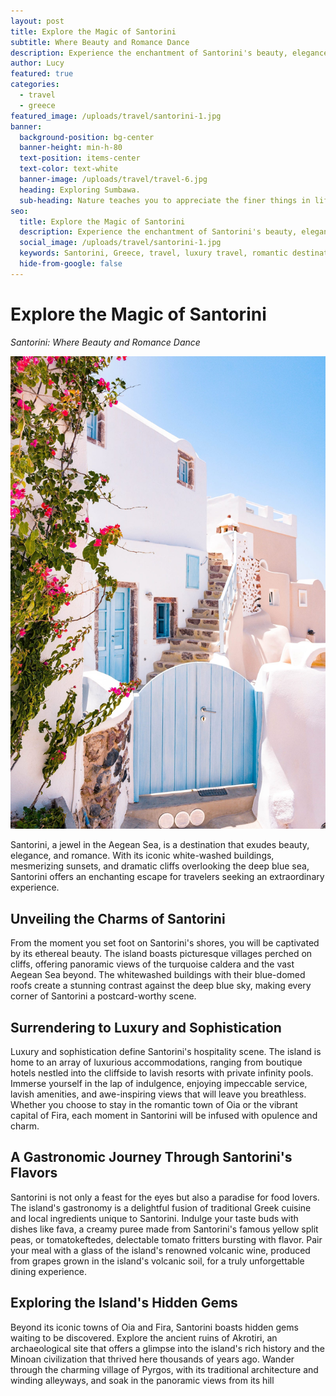 ```yaml
---
layout: post
title: Explore the Magic of Santorini
subtitle: Where Beauty and Romance Dance
description: Experience the enchantment of Santorini's beauty, elegance, and romance. Discover the iconic white-washed buildings, breathtaking sunsets, and dramatic cliffs overlooking the deep blue sea.
author: Lucy
featured: true
categories:
  - travel
  - greece
featured_image: /uploads/travel/santorini-1.jpg
banner:
  background-position: bg-center
  banner-height: min-h-80
  text-position: items-center
  text-color: text-white
  banner-image: /uploads/travel/travel-6.jpg
  heading: Exploring Sumbawa.
  sub-heading: Nature teaches you to appreciate the finer things in life, to be present, live in the moment and just breath.
seo:
  title: Explore the Magic of Santorini
  description: Experience the enchantment of Santorini's beauty, elegance, and romance. Discover the iconic white-washed buildings, breathtaking sunsets, and dramatic cliffs overlooking the deep blue sea.
  social_image: /uploads/travel/santorini-1.jpg
  keywords: Santorini, Greece, travel, luxury travel, romantic destinations
  hide-from-google: false
---
```


# Explore the Magic of Santorini

*Santorini: Where Beauty and Romance Dance*

![Santorini](/uploads/travel/santorini-1.jpg)

Santorini, a jewel in the Aegean Sea, is a destination that exudes beauty, elegance, and romance. With its iconic white-washed buildings, mesmerizing sunsets, and dramatic cliffs overlooking the deep blue sea, Santorini offers an enchanting escape for travelers seeking an extraordinary experience.

## Unveiling the Charms of Santorini

From the moment you set foot on Santorini's shores, you will be captivated by its ethereal beauty. The island boasts picturesque villages perched on cliffs, offering panoramic views of the turquoise caldera and the vast Aegean Sea beyond. The whitewashed buildings with their blue-domed roofs create a stunning contrast against the deep blue sky, making every corner of Santorini a postcard-worthy scene.

## Surrendering to Luxury and Sophistication

Luxury and sophistication define Santorini's hospitality scene. The island is home to an array of luxurious accommodations, ranging from boutique hotels nestled into the cliffside to lavish resorts with private infinity pools. Immerse yourself in the lap of indulgence, enjoying impeccable service, lavish amenities, and awe-inspiring views that will leave you breathless. Whether you choose to stay in the romantic town of Oia or the vibrant capital of Fira, each moment in Santorini will be infused with opulence and charm.

## A Gastronomic Journey Through Santorini's Flavors

Santorini is not only a feast for the eyes but also a paradise for food lovers. The island's gastronomy is a delightful fusion of traditional Greek cuisine and local ingredients unique to Santorini. Indulge your taste buds with dishes like fava, a creamy puree made from Santorini's famous yellow split peas, or tomatokeftedes, delectable tomato fritters bursting with flavor. Pair your meal with a glass of the island's renowned volcanic wine, produced from grapes grown in the island's volcanic soil, for a truly unforgettable dining experience.

## Exploring the Island's Hidden Gems

Beyond its iconic towns of Oia and Fira, Santorini boasts hidden gems waiting to be discovered. Explore the ancient ruins of Akrotiri, an archaeological site that offers a glimpse into the island's rich history and the Minoan civilization that thrived here thousands of years ago. Wander through the charming village of Pyrgos, with its traditional architecture and winding alleyways, and soak in the panoramic views from its hill

